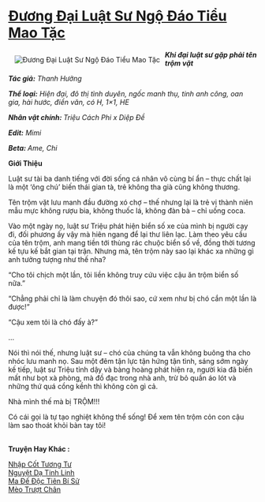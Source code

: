 <a href="https://utruyen.com/duong-dai-luat-su-ngo-dao-tieu-mao-tac/18533/" title="Đương Đại Luật Sư Ngộ Đáo Tiểu Mao Tặc"><h1>Đương Đại Luật Sư Ngộ Đáo Tiểu Mao Tặc</h1></a><div style="display:table"><img align="right" style="float: left; padding: 10px;" src="https://utruyen.com/images/story/200x260/duong-dai-luat-su-ngo-dao-tieu-mao-tac.jpg" alt="Đương Đại Luật Sư Ngộ Đáo Tiểu Mao Tặc"><i><b>Khi đại luật sư gặp phải tên trộm vặt</b></i><p></p><b><i>Tác giả:</i></b><i> Thanh Hưởng</i><p></p><b><i>Thể loại:</i></b><i> Hiện đại, đô thị tình duyên, ngốc manh thụ, tinh anh công, oan gia, hài hước, điền văn, có H, 1×1, HE</i><p></p><b><i>Nhân vật chính: </i></b><i>Triệu Cách Phi x Diệp Đề</i><p></p><b><i>Edit:</i></b><i> Mimi</i><p></p><b><i>Beta: </i></b><i>Ame, Chi</i><p></p><b>Giới Thiệu</b><p></p>Luật sư tài ba danh tiếng với đời sống cá nhân vô cùng bí ẩn – thực chất lại là một ‘ông chú’ biến thái gian tà, trẻ không tha già cũng không thương.<p></p>Tên trộm vặt lưu manh đầu đường xó chợ – thế nhưng lại là trẻ vị thành niên mẫu mực không rượu bia, không thuốc lá, không đàn bà – chỉ uống coca.<p></p>Vào một ngày nọ, luật sư Triệu phát hiện biển số xe của mình bị người cạy đi, đối phương ấy vậy mà hiên ngang để lại thư liên lạc. Làm theo yêu cầu của tên trộm, anh mang tiền tới thùng rác chuộc biển số về, đồng thời tương kế tựu kế bắt gian tại trận. Nhưng mà, tên trộm này sao lại khác xa những gì anh tưởng tượng như thế nha?<p></p>“Cho tôi chịch một lần, tôi liền không truy cứu việc cậu ăn trộm biển số nữa.”<p></p>“Chẳng phải chỉ là làm chuyện đó thôi sao, cứ xem như bị chó cắn một lần là được!”<p></p>“Cậu xem tôi là chó đấy à?”<p></p>…<p></p>Nói thì nói thế, nhưng luật sư – chó của chúng ta vẫn không buông tha cho nhóc lưu manh nọ. Sau một đêm tận lực tận hứng tận tình, sáng sớm ngày kế tiếp, luật sư Triệu tỉnh dậy và bàng hoàng phát hiện ra, người kia đã biến mất như bọt xà phòng, mà đồ đạc trong nhà anh, trừ bỏ quần áo lót và những thứ quá cồng kềnh thì không còn gì cả.<p></p>Nhà mình thế mà bị TRỘM!!!<p></p>Có cái gọi là tự tạo nghiệt không thể sống! Để xem tên trộm cỏn con cậu làm sao thoát khỏi bàn tay tôi!</div><p><br><b>Truyện Hay Khác :</b></p><a href="https://utruyen.com/nhap-cot-tuong-tu/18518/" alt="Nhập Cốt Tương Tư">Nhập Cốt Tương Tư</a><br/><a href="https://truyenngontinhay.wordpress.com/2019/10/03/nguyet-da-tinh-linh/" alt="Nguyệt Dạ Tinh Linh">Nguyệt Dạ Tinh Linh</a><br/><a href="https://github.com/quanluxury/ngontinh_sac/tree/master/truyenhay/18888/" alt="Ma Đế Độc Tiên Bí Sử">Ma Đế Độc Tiên Bí Sử</a><br/><a href="https://github.com/quanluxury/ngontinh_sac/tree/master/truyenhay/22588/" alt="Mèo Trượt Chân">Mèo Trượt Chân</a><br/>
